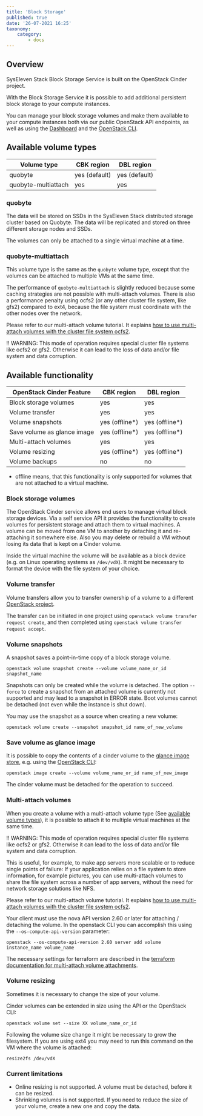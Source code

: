 ```yaml
---
title: 'Block Storage'
published: true
date: '26-07-2021 16:25'
taxonomy:
    category:
        - docs
---
```


## Overview

SysEleven Stack Block Storage Service is built on the OpenStack Cinder project.

With the Block Storage Service it is possible to add additional persistent block storage to your compute instances.

You can manage your block storage volumes and make them available to your compute instances both via our public OpenStack API endpoints, as well as using the [Dashboard](https://dashboard.cloud.syseleven.net) and the [OpenStack CLI](../../02.Tutorials/02.api-access/docs.en.md).

## Available volume types

| Volume type                             |   CBK region   |   DBL region
| ----------------------------------------|----------------|-------------
| quobyte                                 | yes (default)  | yes (default)
| quobyte-multiattach                     | yes            | yes

### quobyte

The data will be stored on SSDs in the SysEleven Stack distributed storage cluster based on Quobyte. The data will be replicated and stored on three different storage nodes and SSDs.

The volumes can only be attached to a single virtual machine at a time.

### quobyte-multiattach

This volume type is the same as the `quobyte` volume type, except that the volumes can be attached to multiple VMs at the same time.

The performance of `quobyte-multiattach` is slightly reduced because some caching strategies are not possible with multi-attach volumes. There is also a performance penalty using ocfs2 (or any other cluster file system, like gfs2) compared to ext4, because the file system must coordinate with the other nodes over the network.

Please refer to our multi-attach volume tutorial. It explains [how to use multi-attach volumes with the cluster file system ocfs2](../../02.Tutorials/10.cinder-multiattach/docs.en.md).

!! WARNING: This mode of operation requires special cluster file systems like ocfs2 or gfs2. Otherwise it can lead to the loss of data and/or file system and data corruption.

## Available functionality

| OpenStack Cinder Feature                |   CBK region   |   DBL region
| ----------------------------------------|----------------|-------------
| Block storage volumes                   | yes | yes
| Volume transfer                         | yes | yes
| Volume snapshots                        | yes (offline*) | yes (offline*)
| Save volume as glance image             | yes (offline*) | yes (offline*)
| Multi-attach volumes                    | yes | yes
| Volume resizing                         | yes (offline*) | yes (offline*)
| Volume backups                          | no | no

* offline means, that this functionality is only supported for volumes that are not attached to a virtual machine.

### Block storage volumes

The OpenStack Cinder service allows end users to manage virtual block storage devices. Via a self service API it provides the functionality to create volumes for persistent storage and attach them to virtual machines. A volume can be moved from one VM to another by detaching it and re-attaching it somewhere else. Also you may delete or rebuild a VM without losing its data
that is kept on a Cinder volume.

Inside the virtual machine the volume will be available as a block device (e.g. on Linux operating systems as `/dev/vdX`). It might be necessary to format the device with the file system of your choice.

### Volume transfer

Volume transfers allow you to transfer ownership of a volume to a different [OpenStack project](../01.identity-and-access/docs.en.md).

The transfer can be initiated in one project using `openstack volume transfer request create`, and then completed using `openstack volume transfer request accept`.

### Volume snapshots

A snapshot saves a point-in-time copy of a block storage volume.

```shell
openstack volume snapshot create --volume volume_name_or_id snapshot_name
```

Snapshots can only be created while the volume is detached. The option `--force` to create a snapshot from an attached volume is currently not supported and may lead to a snapshot in ERROR state. Boot volumes cannot be detached (not even while the instance is shut down).

You may use the snapshot as a source when creating a new volume:

```shell
openstack volume create --snapshot snapshot_id name_of_new_volume
```

### Save volume as glance image

It is possible to copy the contents of a cinder volume to the [glance image store](../06.images/docs.en.md), e.g. using the [OpenStack CLI](../../02.Tutorials/02.api-access/docs.en.md):

```shell
openstack image create --volume volume_name_or_id name_of_new_image
```

The cinder volume must be detached for the operation to succeed.

### Multi-attach volumes

When you create a volume with a multi-attach volume type (See <a href="#available-volume-types">available volume types</a>), it is possible to attach it to multiple virtual machines at the same time.

!! WARNING: This mode of operation requires special cluster file systems like ocfs2 or gfs2. Otherwise it can lead to the loss of data and/or file system and data corruption.

This is useful, for example, to make app servers more scalable or to reduce single points of failure: If your application relies on a file system to store information, for example pictures, you can use multi-attach volumes to share the file system across a number of app servers, without the need for network storage solutions like NFS.

Please refer to our multi-attach volume tutorial. It explains [how to use multi-attach volumes with the cluster file system ocfs2](../../02.Tutorials/10.cinder-multiattach/docs.en.md).

Your client must use the nova API version 2.60 or later for attaching / detaching the volume. In the openstack CLI you can accomplish this using the `--os-compute-api-version` parameter:

```shell
openstack --os-compute-api-version 2.60 server add volume instance_name volume_name
```

The necessary settings for terraform are described in the [terraform documentation for multi-attach volume attachments](https://www.terraform.io/docs/providers/openstack/r/compute_volume_attach_v2.html#using-multiattach-enabled-volumes).

### Volume resizing

Sometimes it is necessary to change the size of your volume.

Cinder volumes can be extended in size using the API or the OpenStack CLI:

```shell
openstack volume set --size XX volume_name_or_id
```

Following the volume size change it might be necessary to grow the filesystem. If you are using ext4 you may need to run this command on the VM where the volume is attached:

```shell
resize2fs /dev/vdX
```

### Current limitations

* Online resizing is not supported. A volume must be detached, before it can be resized.
* Shrinking volumes is not supported. If you need to reduce the size of your volume, create a new one and copy the data.
